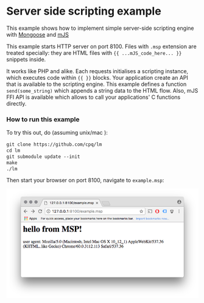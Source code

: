 # Server side scripting example

This example shows how to implement simple server-side
scripting engine with
[Mongoose](https://github.com/cesanta/mongoose) and
[mJS](https://github.com/cesanta/mjs)

This example starts HTTP server on port 8100. Files with
`.msp` extension are treated specially: they are HTML files with
`{{ ...mJS_code_here... }}` snippets inside.


It works like PHP and alike. Each requests initialises a scripting instance, which executes code within `{{ }}` blocks. Your application create an API
that is available to the scripting engine. This example defines a function
`send(some_string)` which appends a string data to the HTML flow. Also,
mJS FFI API is available which allows to call your applications'
C functions directly.

### How to run this example

To try this out, do (assuming unix/mac ): 

```
git clone https://github.com/cpq/lm
cd lm
git submodule update --init
make
./lm
```

Then start your browser on port 8100, navigate to `example.msp`:

![](screen1.png)
